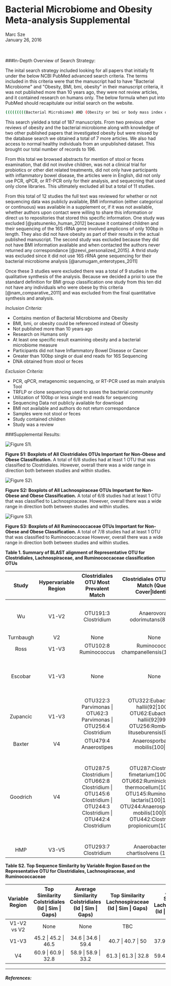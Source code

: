 # Bacterial Microbiome and Obesity Meta-analysis Supplemental
Marc Sze  
January 26, 2016  
<br><br>


###In-Depth Overview of Search Strategy:

The inital search strategy included looking for all papers that initially fit under the below NCBI PubMed advanced search criteria.  The terms included in this criteria were that the manuscript had to have "Bacterial Microbiome" and "Obesity, BMI, bmi, obesity" in their manuscript criteria, it was not published more than 10 years ago, they were not review articles, and it contained research on humans only.  The below formula when put into PubMed should recapitulate our initial search on the website.


```bash
(((((((((Bacterial Microbiome) AND (Obesity or bmi or body mass index or BMI or obesity) AND "last 10 years"[PDat] AND Humans[Mesh])) NOT review[ptyp]) AND "last 10 years"[PDat] AND Humans[Mesh])) AND "last 10 years"[PDat] AND Humans[Mesh])) AND "last 10 years"[PDat] AND Humans[Mesh])
```

This search yielded a total of 187 manuscripts.  From two previous other reviews of obesity and the bacterial microbiome along with knowledge of two other published papers that investigated obesity but were missed by the database search we obtained a total of 7 more articles.  We also had access to normal healthy individuals from an unpublished dataset.  This brought our total number of records to 196.  

From this total we browsed abstracts for mention of stool or feces examination, that did not involve children, was not a clinical trial for probiotics or other diet related treatments, did not only have participants with inflammatory bowel disease, the articles were in English, did not only use PCR, qPCR, or RT-PCR only for their analysis, and sequecning that used only clone libraries.  This ultimately excluded all but a total of 11 studies.

From this total of 12 studies the full text was reviewed for whether or not sequencing data was publicly available, BMI information (either categorical or continuous) was available in a supplement or, if it was not available, whether authors upon contact were willing to share this information or direct us to repositories that stored this specific information.  One study was excluded [@yatsunenko_human_2012] because it contained children and their sequencing of the 16S rRNA gene involved amplicons of only 100bp in length.  They also did not have obesity as part of their results in the actual published manuscript.  The second study was excluded because they did not have BMI information available and when contacted the authors never returned any correspondance [@zeevi_personalized_2015].  A thrid study was excluded since it did not use 16S rRNA gene sequencing for their bacterial microbiome analysis [@arumugam_enterotypes_2011]  

Once these 3 studies were excluded there was a total of 9 studies in the qualitative synthesis of the analysis.  Because we decided a prioi to use the standard definition for BMI group classification one study from this ten did not have any individuals who were obese by this criteria [@nam_comparative_2011] and was excluded from the final quantitative synthesis and analysis.  

*Inclusion Criteria:*

* Contains mention of Bacterial Microbiome and Obesity
* BMI, bmi, or obesity could be referenced instead of Obesity
* Not published more than 10 years ago
* Research on Humans only
* At least one specific result examining obesity and a bacterial microbiome measure
* Participants did not have Inflammatory Bowel Disease or Cancer
* Greater than 100bp single or dual end reads for 16S Sequencing
* DNA obtained from stool or feces

*Exclusion Criteria:*

* PCR, qPCR, metagenomic sequencing, or RT-PCR used as main analysis Tool
* TRFLP or clone sequencing used to asses the bacterial community
* Utilization of 100bp or less single end reads for sequencing
* Sequencing Data not publicly available for download
* BMI not available and authors do not return correspondance
* Samples were not stool or feces
* Study contained children
* Study was a review





###Supplemental Results:

![Figure S1](results/figures/suppFigClostridiales.png)\


**Figure S1: Boxplots of All Clostridiales OTUs Important for Non-Obese and Obese Classification.** A total of 6/8 studies had at least 1 OTU that was classified to Clostridiales.  However, overall there was a wide range in direction both between studies and within studies.


![Figure S2](results/figures/suppFigLachno.png)\


**Figure S2: Boxplots of All Lachnospiraceae OTUs Important for Non-Obese and Obese Classification.** A total of 6/8 studies had at least 1 OTU that was classified to Lachnospiraceae.  However, overall there was a wide range in direction both between studies and within studies.


![Figure S3](results/figures/suppFigRumi.png)\

**Figure S3: Boxplots of All Ruminococcaceae OTUs Important for Non-Obese and Obese Classification.** A total of 7/8 studies had at least 1 OTU that was classified to Ruminococcaceae  However, overall there was a wide range in direction both between studies and within studies.


**Table 1. Summary of BLAST alignment of Representative OTU for Clostridiales, Lachnospiraceae, and Ruminococcaceae classification OTUs**  


|    Study    |  Hypervariable Region  |                                                 Clostridiales OTU Most Prevalent Match                                                 |                                                                                                    Clostridiales OTU Highest Match (Query Cover&#124;Identity)                                                                                                    |                                              Lachnospiraceae OTU Most Prevalent Match                                               |                                                                                                                    Lachnospiraceae OTU Highest Match (Query Cover&#124;Identity)                                                                                                                     |                                                                               Ruminococcaceae OTU Most Prevalent Match                                                                                |                                                                                                                                                                Ruminococcaceae OTU Highest Match (Query Cover&#124;Identity)                                                                                                                                                                 |
|:-----------:|:----------------------:|:--------------------------------------------------------------------------------------------------------------------------------------:|:-----------------------------------------------------------------------------------------------------------------------------------------------------------------------------------------------------------------------------------------------------------------:|:-----------------------------------------------------------------------------------------------------------------------------------:|:----------------------------------------------------------------------------------------------------------------------------------------------------------------------------------------------------------------------------------------------------------------------------------------------------:|:-----------------------------------------------------------------------------------------------------------------------------------------------------------------------------------------------------:|:--------------------------------------------------------------------------------------------------------------------------------------------------------------------------------------------------------------------------------------------------------------------------------------------------------------------------------------------------------------------------------------------:|
|     Wu      |         V1-V2          |                                                          OTU191:3 Clostridium                                                          |                                                                                                                Anaerovorax odorimutans(81&#124;95)                                                                                                                |                            OTU75:6 Clostridium &#124; OTU229:5 Peptostreptococcus &#124; OTU5: 4 Blautia                            |                                                                                                                                   Clostridium bolteae(100&#124;96)                                                                                                                                   |                                                                                         OTU123:4 Clostridium                                                                                          |                                                                                                                                                                            Anaerotruncus colihominis(85&#124;95)                                                                                                                                                                             |
|  Turnbaugh  |           V2           |                                                                  None                                                                  |                                                                                                                               None                                                                                                                                |                                                               OTU318:                                                               |                                                                                                                                                                                                                                                                                                      |                                                                                                OTU30:                                                                                                 |                                                                                                                                                                                                                                                                                                                                                                                              |
|    Ross     |         V1-V3          |                                                         OTU102:8 Ruminococcus                                                          |                                                                                                            Ruminococcus champanellensis(100&#124;100)                                                                                                             |                                                         OTU177:3 Roseburia                                                          |                                                                                                                                     Clostridium Spp(100&#124;98)                                                                                                                                     |                                                                                         OTU22:3 Oscillibacter                                                                                         |                                                                                                                                                                                Oscillibacter Spp(100&#124;97)                                                                                                                                                                                |
|   Escobar   |         V1-V3          |                                                                  None                                                                  |                                                                                                                               None                                                                                                                                |                                  OTU67:6 Eubacterium &#124; OTU74:5 Blautia &#124; OTU80:4 Blautia                                  |                                                                                      OTU67:Dorea formicigenerans(100&#124;96) &#124; OTU74:Blautia luti(100&#124;96) &#124; OTU80:Blautia producta(100&#124;93)                                                                                      |                                                                                                 None                                                                                                  |                                                                                                                                                                                             None                                                                                                                                                                                             |
|  Zupancic   |         V1-V3          |                               OTU322:3 Parvimonas &#124; OTU62:3 Parvimonas &#124; OTU256:4 Clostridium                                |                                                              OTU322:Eubacterium hallii(92&#124;100) &#124; OTU62:Eubacterium hallii(92&#124;99) &#124; OTU256:Romboutsia lituseburensis(92&#124;99)                                                               |                                                                None                                                                 |                                                                                                                                                 None                                                                                                                                                 |                                                           OTU398:3 Eubacterium &#124; OTU850:3 Ethanoligenens &#124; OTU817:8 Ruminococcus                                                            |                                                                                                                     OTU398:Oscillibacter valericigene(77&#124;96) &#124; OTU850:Papillibacter cinnamivorans(90&#124;91) &#124; OTU817:Ruminococcus callidus(91&#124;95)                                                                                                                      |
|   Baxter    |           V4           |                                                         OTU479:4 Anaerostipes                                                          |                                                                                                               Anaerosporbacter mobilis(100&#124;94)                                                                                                               |                                                         OTU36:8 Clostridium                                                         |                                                                                                                                  Lachnobacterium bovis(100&#124;96)                                                                                                                                  |                                                                                         OTU320:4 Clostridium                                                                                          |                                                                                                                                                                             Sporobacter termitidis(100&#124;94)                                                                                                                                                                              |
|  Goodrich   |           V4           |  OTU287:5 Clostridium &#124; OTU662:8 Clostridium &#124; OTU145:6 Clostridium &#124; OTU244:3 Clostridium &#124; OTU442:4 Clostridium  |  OTU287:Clostridium fimetarium(100&#124;94) &#124;  OTU662:Ruminiclostridium thermocellum(100&#124;91) &#124; OTU145:Ruminococcus lactaris(100&#124;100) &#124; OTU244:Anaerosporobacter mobilis(100&#124;94) &#124; OTU442:Clostridium propionicum(100&#124;92)  |  OTU180:4 Clostridium &#124; OTU75: 5 Clostridium &#124; OTU122:5 Roseburia &#124; OTU92:8 Clostridium &#124; OTU673:7 Clostridium  |  OTU180:Hungatella effluvii(100&#124;95) &#124; OTU75:Ruminococcus gnavus(100&#124;100) &#124; OTU122:Eubacterium ramulus(100&#124;96) &#124; OTU92:Fusicatenibacter saccharivorans(100&#124;94) &#124; OTU673:Bacteroides xylanolyticus(92&#124;97) &#124; OTU523:Eubacterium rectale(100&#124;97)  |  OTU68:5 Ruminococcus &#124; OTU255:3 Blautia &#124; OTU1145:3 Ethanoligenens &#124; OTU558:8 Ruminococcus &#124; OTU297:3 Oscillibacter &#124; OTU6:4 Clostridium &#124; OTU132:2 Ruminoclostridium  |  OTU68:Acetanaerobacterium elongatum(100&#124;89) &#124; OTU255:Pseudoflaconifractor capillosus(100&#124;91) &#124; OTU1145:Subdoligranulum variable(100&#124;95) &#124; OTU558:Ruminococcus champanellensis(92&#124;98) &#124; OTU297:Flavonifractor plautii(100&#124;95) &#124; OTU6:Oscillibacter valericigenes(100&#124;93) &#124; OTU132:Intestinimonas butyriciproducens(100&#124;92)  |
|     HMP     |         V3-V5          |                                                          OTU293:7 Clostridium                                                          |                                                                                                            Anaerobacterium chartisolvens (100&#124;91)                                                                                                            |                                                                None                                                                 |                                                                                                                                                 None                                                                                                                                                 |                                                                                         OTU252:10 Clostridium                                                                                         |                                                                                                                                                                                 Clostridium Spp(100&#124;97)                                                                                                                                                                                 |


**Table S2. Top Sequence Similarity by Variable Region Based on the Representative OTU for Clostridiales, Lachnospiraceae, and Ruminococcaceae**  


|  Variable Region  |  Top Similarity Colstridiales (Id &#124; Sim &#124; Gaps)  |  Average Similarity Colstridiales (Id &#124; Sim &#124; Gaps)  |  Top Similarity Lachnospiraceae (Id &#124; Sim &#124; Gaps)  |  Average Similarity Lachnospiraceae (Id &#124; Sim &#124; Gaps)  |  Top Similarity Ruminococcaceae (Id &#124; Sim &#124; Gaps)  |  Average Similarity Ruminococcaceae (Id &#124; Sim &#124; Gaps)  |
|:-----------------:|:----------------------------------------------------------:|:--------------------------------------------------------------:|:------------------------------------------------------------:|:----------------------------------------------------------------:|:------------------------------------------------------------:|:----------------------------------------------------------------:|
|    V1-V2 vs V2    |                            None                            |                              None                              |                             TBC                              |                               TBC                                |                             TBC                              |                               TBC                                |
|       V1-V3       |                45.2 &#124; 45.2 &#124; 46.5                |                  34.6 &#124; 34.6 &#124; 59.4                  |                  40.7 &#124; 40.7 &#124; 50                  |                   37.9 &#124; 37.9 &#124; 52.1                   |                 15.5 &#124; 15.5 &#124; 84.1                 |                   15.2 &#124; 15.2 &#124; 84.1                   |
|        V4         |                60.9 &#124; 60.9 &#124; 32.8                |                  58.9 &#124; 58.9 &#124; 33.2                  |                 61.3 &#124; 61.3 &#124; 32.8                 |                   59.4 &#124; 59.4 &#124; 33.1                   |                 60.5 &#124; 60.5 &#124; 32.8                 |                   57.5 &#124; 57.5 &#124; 33.2                   |




*******
##### References:


